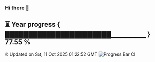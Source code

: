 ### Hi there 👋
⏳ Year progress { ███████████████████████▁▁▁▁▁▁▁ } 77.55 %
---
⏰ Updated on Sat, 11 Oct 2025 01:22:52 GMT
![Progress Bar CI](https://github.com/liununu/liununu/workflows/Progress%20Bar%20CI/badge.svg)

